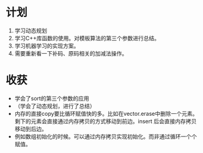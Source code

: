 # 计划
1. 学习动态规划
2. 学习C++库函数的使用。对模板算法的第三个参数进行总结。
3. 学习机器学习的实现方案。
4. 需要重新看一下补码、原码相关的加减法操作。


# 收获

* 学会了sort的第三个参数的应用
* （学会了动态规划，进行了总结）
* 内存的直接copy要比循环赋值快的多。比如在vector.erase中删除一个元素。剩下的元素会直接通过内存拷贝的方式移动到前边。insert 后会直接内存拷贝移动到后边。
* 例如数组初始化的时候。可以通过内存拷贝实现初始化。而非通过循环一个个赋值。